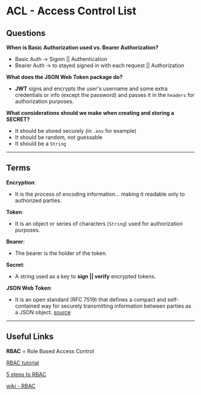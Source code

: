 # ACL - Access Control List

## Questions

**When is Basic Authorization used vs. Bearer Authorization?**
- Basic Auth &rarr; Signin || Authentication
- Bearer Auth &rarr; to stayed signed in with each request || Authorization

**What does the JSON Web Token package do?**
- **JWT** signs and encrypts the user's username and some extra credentials or info (except the password) and passes it in the `headers` for authorization purposes.

**What considerations should we make when creating and storing a SECRET?**
- It should be stored securely (in `.env` for example)
- It should be random, not guessable
- It should be a `String`

---

## Terms

**Encryption**: 
- It is the process of encoding information... making it readable only to authorized parties.

**Token**:
- It is an object or series of characters (`String`) used for authorization purposes.

**Bearer**:
- The bearer is the holder of the token.

**Secret**:
- A string used as a key to **sign || verify** encrypted tokens. 

**JSON Web Token**:
- It is an open standard (RFC 7519) that defines a compact and self-contained way for securely transmitting information between parties as a JSON object. [source](https://jwt.io/introduction)

---

## Useful Links

**RBAC** = Role Based Access Control

[RBAC tutorial](https://www.youtube.com/watch?v=C4NP8Eon3cA)

[5 steps to RBAC](https://www.csoonline.com/article/3060780/5-steps-to-simple-role-based-access-control.html)

[wiki - RBAC](https://en.wikipedia.org/wiki/Role-based_access_control)


